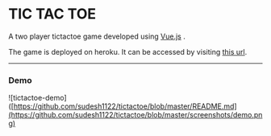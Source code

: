 # TIC TAC TOE

  A two player tictactoe game developed using [Vue.js](https://vuejs.org/) .

The game is deployed on heroku. It can be accessed by visiting [this url](https://tic-tac-toe-vue.herokuapp.com/).

---
### Demo
![tictactoe-demo]([https://github.com/sudesh1122/tictactoe/blob/master/README.md](https://github.com/sudesh1122/tictactoe/blob/master/screenshots/demo.png)
